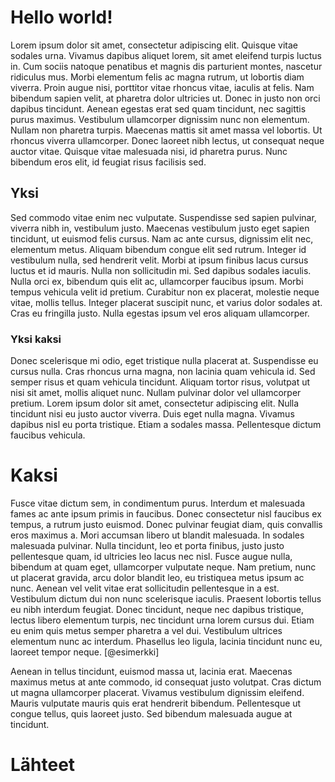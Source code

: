 # Hello world!

Lorem ipsum dolor sit amet, consectetur adipiscing elit. Quisque vitae sodales urna. Vivamus dapibus aliquet lorem, sit amet eleifend turpis luctus in. Cum sociis natoque penatibus et magnis dis parturient montes, nascetur ridiculus mus. Morbi elementum felis ac magna rutrum, ut lobortis diam viverra. Proin augue nisi, porttitor vitae rhoncus vitae, iaculis at felis. Nam bibendum sapien velit, at pharetra dolor ultricies ut. Donec in justo non orci dapibus tincidunt. Aenean egestas erat sed quam tincidunt, nec sagittis purus maximus. Vestibulum ullamcorper dignissim nunc non elementum. Nullam non pharetra turpis. Maecenas mattis sit amet massa vel lobortis. Ut rhoncus viverra ullamcorper. Donec laoreet nibh lectus, ut consequat neque auctor vitae. Quisque vitae malesuada nisi, id pharetra purus. Nunc bibendum eros elit, id feugiat risus facilisis sed.

## Yksi
Sed commodo vitae enim nec vulputate. Suspendisse sed sapien pulvinar, viverra nibh in, vestibulum justo. Maecenas vestibulum justo eget sapien tincidunt, ut euismod felis cursus. Nam ac ante cursus, dignissim elit nec, elementum metus. Aliquam bibendum congue elit sed rutrum. Integer id vestibulum nulla, sed hendrerit velit. Morbi at ipsum finibus lacus cursus luctus et id mauris. Nulla non sollicitudin mi. Sed dapibus sodales iaculis. Nulla orci ex, bibendum quis elit ac, ullamcorper faucibus ipsum. Morbi tempus vehicula velit id pretium. Curabitur non ex placerat, molestie neque vitae, mollis tellus. Integer placerat suscipit nunc, et varius dolor sodales at. Cras eu fringilla justo. Nulla egestas ipsum vel eros aliquam ullamcorper.

### Yksi kaksi

Donec scelerisque mi odio, eget tristique nulla placerat at. Suspendisse eu cursus nulla. Cras rhoncus urna magna, non lacinia quam vehicula id. Sed semper risus et quam vehicula tincidunt. Aliquam tortor risus, volutpat ut nisi sit amet, mollis aliquet nunc. Nullam pulvinar dolor vel ullamcorper pretium. Lorem ipsum dolor sit amet, consectetur adipiscing elit. Nulla tincidunt nisi eu justo auctor viverra. Duis eget nulla magna. Vivamus dapibus nisl eu porta tristique. Etiam a sodales massa. Pellentesque dictum faucibus vehicula.

# Kaksi

Fusce vitae dictum sem, in condimentum purus. Interdum et malesuada fames ac ante ipsum primis in faucibus. Donec consectetur nisl faucibus ex tempus, a rutrum justo euismod. Donec pulvinar feugiat diam, quis convallis eros maximus a. Mori accumsan libero ut blandit malesuada. In sodales malesuada pulvinar. Nulla tincidunt, leo et porta finibus, justo justo pellentesque quam, id ultricies leo lacus nec nisl. Fusce augue nulla, bibendum at quam eget, ullamcorper vulputate neque. Nam pretium, nunc ut placerat gravida, arcu dolor blandit leo, eu tristiquea metus ipsum ac nunc. Aenean vel velit vitae erat sollicitudin pellentesque in a est. Vestibulum dictum dui non nunc scelerisque iaculis. Praesent lobortis tellus eu nibh interdum feugiat. Donec tincidunt, neque nec dapibus tristique, lectus libero elementum turpis, nec tincidunt urna lorem cursus dui. Etiam eu enim quis metus semper pharetra a vel dui. Vestibulum ultrices elementum nunc ac interdum. Phasellus leo ligula, lacinia tincidunt nunc eu, laoreet tempor neque. [@esimerkki]

Aenean in tellus tincidunt, euismod massa ut, lacinia erat. Maecenas maximus metus at ante commodo, id consequat justo volutpat. Cras dictum ut magna ullamcorper placerat. Vivamus vestibulum dignissim eleifend. Mauris vulputate mauris quis erat hendrerit bibendum. Pellentesque ut congue tellus, quis laoreet justo. Sed bibendum malesuada augue at tincidunt.

# Lähteet
